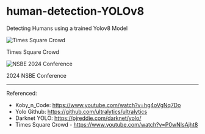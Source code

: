 # human-detection-YOLOv8
Detecting Humans using a trained Yolov8 Model 


![Times Square Crowd](https://github.com/ianmparker/human-detection-YOLOv8/assets/18231849/371521fb-801f-4dad-a0e9-b6f20d220685)

Times Square Crowd

![NSBE 2024 Conference](https://github.com/ianmparker/human-detection-YOLOv8/assets/18231849/d7b60537-fb55-4791-aa7a-88681d72ae98)

2024 NSBE Conference 



------------------------------------
Referenced: 
  - Koby_n_Code: https://www.youtube.com/watch?v=hg4oVgNq7Do
  - Yolo Github: https://github.com/ultralytics/ultralytics
  - Darknet YOLO: https://pjreddie.com/darknet/yolo/
  - Times Square Crowd - https://www.youtube.com/watch?v=P0wNIsAjht8
